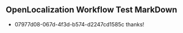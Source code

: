 ## OpenLocalization Workflow Test MarkDown
* 07977d08-067d-4f3d-b574-d2247cd1585c thanks!

<!--HONumber=Aug16_HO4-->


